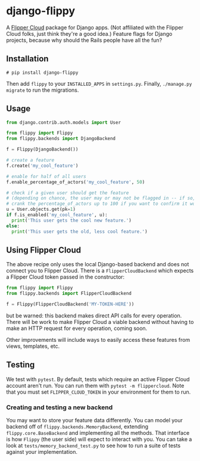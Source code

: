 # django-flippy

A [Flipper Cloud](https://www.flippercloud.io/) package for Django apps.
(Not affiliated with the Flipper Cloud folks, just think they're a good idea.)
Feature flags for Django projects, because why should the Rails people have all the fun?

## Installation

```ShellSession
# pip install django-flippy
```

Then add `flippy` to your `INSTALLED_APPS` in `settings.py`.
Finally, `./manage.py migrate` to run the migrations.

## Usage

```python
from django.contrib.auth.models import User

from flippy import Flippy
from flippy.backends import DjangoBackend

f = Flippy(DjangoBackend())

# create a feature
f.create('my_cool_feature')

# enable for half of all users
f.enable_percentage_of_actors('my_cool_feature', 50)

# check if a given user should get the feature
# (depending on chance, the user may or may not be flagged in -- if so,
# crank the percentage_of_actors up to 100 if you want to confirm it worked)
u = User.objects.get(pk=1)
if f.is_enabled('my_cool_feature', u):
  print('This user gets the cool new feature.')
else:
  print('This user gets the old, less cool feature.')
```

## Using Flipper Cloud

The above recipe only uses the local Django-based backend and does not connect you to
Flipper Cloud. There is a `FlipperCloudBackend` which expects a Flipper Cloud token
passed in the constructor:

```python
from flippy import Flippy
from flippy.backends import FlipperCloudBackend

f = Flippy(FlipperCloudBackend('MY-TOKEN-HERE'))
```

but be warned: this backend makes direct API calls for every operation. There will
be work to make Flipper Cloud a viable backend without having to make an HTTP request
for every operation, coming soon.

Other improvements will include ways to easily access these features from views,
templates, etc.

## Testing

We test with `pytest`.
By default, tests which require an active Flipper Cloud account aren't run.
You can run them with `pytest -m flippercloud`.
Note that you must set `FLIPPER_CLOUD_TOKEN` in your environment for them to run.

### Creating and testing a new backend

You may want to store your feature data differently. You can model your backend
off of `flippy.backends.MemoryBackend`, extending `flippy.core.BaseBackend` and
implementing all the methods. That interface is how `Flippy` (the user side) will
expect to interact with you. You can take a look at `tests/memory_backend_test.py`
to see how to run a suite of tests against your implementation.
